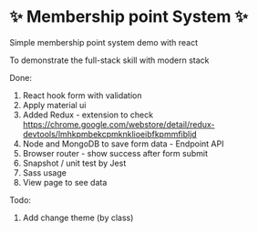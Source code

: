 # :sparkles: Membership point System :sparkles:
Simple membership point system demo with react  

To demonstrate the full-stack skill with modern stack  

Done: 

1. React hook form with validation
2. Apply material ui
3. Added Redux - extension to check https://chrome.google.com/webstore/detail/redux-devtools/lmhkpmbekcpmknklioeibfkpmmfibljd  
4. Node and MongoDB to save form data - Endpoint API
5. Browser router - show success after form submit
6. Snapshot / unit test by Jest
7. Sass usage
8. View page to see data 

Todo:
1. Add change theme (by class)
